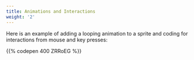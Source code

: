 ```yaml
---
title: Animations and Interactions
weight: '2'
---
```

Here is an example of adding a looping animation to a sprite and coding for interactions from mouse and key presses:

{{% codepen 400 ZRRoEG %}}
